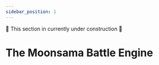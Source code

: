 ```yaml
---
sidebar_position: 1
---
```


🚧 This section in currently under construction 🚧 

# The Moonsama Battle Engine
